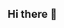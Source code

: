 ## Hi there 👋

<!--
**MasnubIndo/MasnubIndo** is a ✨ _special_ ✨ repository because its `README.md` (this file) appears on your GitHub profile.

Here are some ideas to get you started:

- 🌱 I’m currently learning PHP
- 💬 I am still 14 years old
- 📫 How to reach me: zhafifnuh15@gmail.com
- ⚡ Fun fact: I'm afraid of cockroaches
-->
